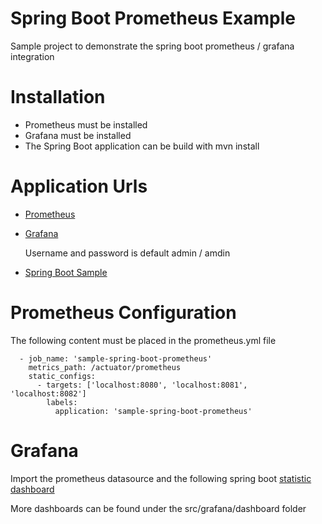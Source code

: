 # Spring Boot Prometheus Example

Sample project to demonstrate the spring boot prometheus / grafana integration

# Installation

- Prometheus must be installed
- Grafana must be installed
- The Spring Boot application can be build with mvn install

# Application Urls

- [Prometheus](http://localhost:9090)
- [Grafana](http://localhost:3000)
  
  Username and password is default admin / amdin  
    	
- [Spring Boot Sample](http://localhost:8080)

# Prometheus Configuration

The following content must be placed in the prometheus.yml file

```
  - job_name: 'sample-spring-boot-prometheus'
    metrics_path: /actuator/prometheus
    static_configs:
      - targets: ['localhost:8080', 'localhost:8081', 'localhost:8082']
        labels: 
          application: 'sample-spring-boot-prometheus'
```

# Grafana

Import the prometheus datasource and the following spring boot [statistic dashboard](https://grafana.com/dashboards/6756)

More dashboards can be found under the  src/grafana/dashboard folder      